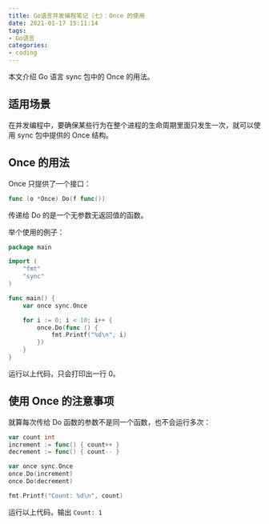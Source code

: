 ```yaml
---
title: Go语言并发编程笔记（七）：Once 的使用
date: 2021-01-17 15:11:14
tags:
- Go语言
categories:
- coding
---
```


本文介绍 Go 语言 sync 包中的 Once 的用法。

<!--more-->

## 适用场景

在并发编程中，要确保某些行为在整个进程的生命周期里面只发生一次，就可以使用 sync 包中提供的 Once 结构。

## Once 的用法

Once 只提供了一个接口：
```go
func (o *Once) Do(f func())
```

传递给 Do 的是一个无参数无返回值的函数。

举个使用的例子：
```go
package main

import (
    "fmt"
    "sync"
)

func main() {
    var once sync.Once

    for i := 0; i < 10; i++ {
        once.Do(func () {
            fmt.Printf("%d\n", i)
        })
    }
}
```

运行以上代码，只会打印出一行 0。

## 使用 Once 的注意事项

就算每次传给 Do 函数的参数不是同一个函数，也不会运行多次：
```go
var count int
increment := func() { count++ }
decrement := func() { count-- }

var once sync.Once
once.Do(increment)
once.Do(decrement)

fmt.Printf("Count: %d\n", count)
```
运行以上代码，输出 `Count: 1`
